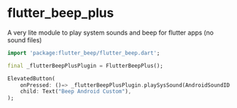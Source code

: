# flutter_beep_plus
A very lite module to play system sounds and beep for flutter apps (no sound files)
```dart
import 'package:flutter_beep/flutter_beep.dart';

final _flutterBeepPlusPlugin = FlutterBeepPlus();

ElevatedButton(
    onPressed: ()=> _flutterBeepPlusPlugin.playSysSound(AndroidSoundID.TONE_CDMA_ABBR_ALERT),
    child: Text("Beep Android Custom"), 
);
```

